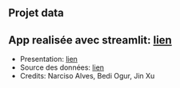 Projet data
--
## App realisée avec streamlit: [lien](https://narciso-a-myapp-map-tourism-my-streamlit-app-30hy2c.streamlit.app/)

- Presentation: [lien](https://github.com/Narciso-A/MyApp_map_tourism/blob/main/Projets_4_ADN_Tourisme_Narciso_Bedi_Jin.pdf)
- Source des données: [lien](https://www.datatourisme.fr/)
- Credits: Narciso Alves, Bedi Ogur, Jin Xu
